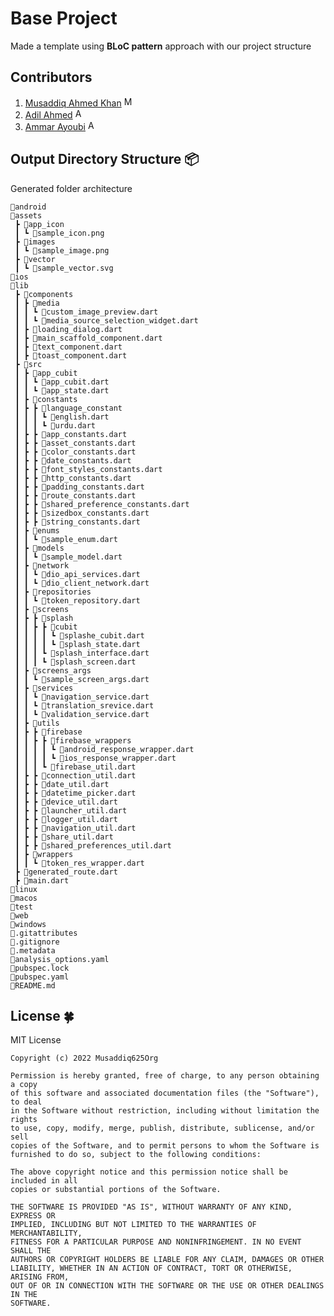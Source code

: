 # Base Project
Made a template using **BLoC pattern** approach with our project structure

## Contributors

 1. [Musaddiq Ahmed Khan][1]   [<img alt="Musaddiq625 | LinkedIn" width=16 src="https://cdn-icons-png.flaticon.com/512/174/174857.png">][musaddiq]
 2. [Adil Ahmed][2]  [<img alt="AdilAhmed | LinkedIn" width=16 src="https://cdn-icons-png.flaticon.com/512/174/174857.png">][adil]
 3. [Ammar Ayoubi][3]  [<img alt="AmmarAyoubi | LinkedIn" width=16 src="https://cdn-icons-png.flaticon.com/512/174/174857.png">][ammar]





 [1]: https://github.com/Musaddiq625
 [2]: https://github.com/Adil-Rangila
 [3]: https://github.com/ammarayoubi
 [musaddiq]: https://www.linkedin.com/in/musaddiq625
 [adil]: https://www.linkedin.com/in/adil-ahmed-566871151
 [ammar]: https://www.linkedin.com/in/ammar-ayoubi-925119188
 

## Output Directory Structure 📦

Generated folder architecture
```
📂android
📂assets
 ┣ 📂app_icon
 ┃ ┗ 📜sample_icon.png 
 ┣ 📂images
 ┃ ┗ 📜sample_image.png  
 ┣ 📂vector
 ┃ ┗ 📜sample_vector.svg   
📂ios
📂lib
 ┣ 📂components
 ┃ ┣ 📂media
 ┃ ┃ ┗ 📜custom_image_preview.dart
 ┃ ┃ ┗ 📜media_source_selection_widget.dart 
 ┃ ┣ 📜loading_dialog.dart
 ┃ ┣ 📜main_scaffold_component.dart 
 ┃ ┣ 📜text_component.dart
 ┃ ┣ 📜toast_component.dart  
 ┣ 📂src
 ┃ ┣ 📂app_cubit
 ┃ ┃ ┗ 📜app_cubit.dart
 ┃ ┃ ┗ 📜app_state.dart 
 ┃ ┣ 📂constants
 ┃ ┣ ┣ 📂language_constant
 ┃ ┃ ┃ ┗ 📜english.dart
 ┃ ┃ ┃ ┗ 📜urdu.dart
 ┃ ┣ ┣ 📜app_constants.dart 
 ┃ ┣ ┣ 📜asset_constants.dart
 ┃ ┣ ┣ 📜color_constants.dart 
 ┃ ┣ ┣ 📜date_constants.dart 
 ┃ ┣ ┣ 📜font_styles_constants.dart 
 ┃ ┣ ┣ 📜http_constants.dart 
 ┃ ┣ ┣ 📜padding_constants.dart 
 ┃ ┣ ┣ 📜route_constants.dart 
 ┃ ┣ ┣ 📜shared_preference_constants.dart 
 ┃ ┣ ┣ 📜sizedbox_constants.dart 
 ┃ ┣ ┣ 📜string_constants.dart 
 ┃ ┣ 📂enums
 ┃ ┃ ┗ 📜sample_enum.dart
 ┃ ┣ 📂models
 ┃ ┃ ┗ 📜sample_model.dart 
 ┃ ┣ 📂network
 ┃ ┃ ┗ 📜dio_api_services.dart
 ┃ ┃ ┗ 📜dio_client_network.dart
 ┃ ┣ 📂repositories
 ┃ ┃ ┗ 📜token_repository.dart
 ┃ ┣ 📂screens
 ┃ ┣ ┣ 📂splash
 ┃ ┃ ┣ ┣ 📂cubit
 ┃ ┃ ┃ ┃ ┗ 📜splashe_cubit.dart
 ┃ ┃ ┃ ┃ ┗ 📜splash_state.dart
 ┃ ┃ ┃ ┗ 📜splash_interface.dart
 ┃ ┃ ┃ ┗ 📜splash_screen.dart
 ┃ ┣ 📂screens_args
 ┃ ┃ ┗ 📜sample_screen_args.dart 
 ┃ ┣ 📂services
 ┃ ┃ ┗ 📜navigation_service.dart
 ┃ ┃ ┗ 📜translation_srevice.dart
 ┃ ┃ ┗ 📜validation_service.dart
 ┃ ┣ 📂utils
 ┃ ┣ ┣ 📂firebase
 ┃ ┃ ┣ ┣ 📂firebase_wrappers
 ┃ ┃ ┃ ┃ ┗ 📜android_response_wrapper.dart
 ┃ ┃ ┃ ┃ ┗ 📜ios_response_wrapper.dart
 ┃ ┃ ┃ ┗ 📜firebase_util.dart
 ┃ ┣ ┣ 📜connection_util.dart
 ┃ ┣ ┣ 📜date_util.dart
 ┃ ┣ ┣ 📜datetime_picker.dart 
 ┃ ┣ ┣ 📜device_util.dart 
 ┃ ┣ ┣ 📜launcher_util.dart 
 ┃ ┣ ┣ 📜logger_util.dart 
 ┃ ┣ ┣ 📜navigation_util.dart 
 ┃ ┣ ┣ 📜share_util.dart 
 ┃ ┣ ┣ 📜shared_preferences_util.dart 
 ┃ ┣ 📂wrappers
 ┃ ┃ ┗ 📜token_res_wrapper.dart
 ┣ 📜generated_route.dart
 ┣ 📜main.dart
📂linux
📂macos
📂test
📂web
📂windows
📜.gitattributes
📜.gitignore
📜.metadata
📜analysis_options.yaml
📜pubspec.lock
📜pubspec.yaml
📜README.md
 ```

 ## License 🍀
 MIT License
 
    Copyright (c) 2022 Musaddiq625Org

    Permission is hereby granted, free of charge, to any person obtaining a copy 
    of this software and associated documentation files (the "Software"), to deal
    in the Software without restriction, including without limitation the rights
    to use, copy, modify, merge, publish, distribute, sublicense, and/or sell
    copies of the Software, and to permit persons to whom the Software is
    furnished to do so, subject to the following conditions:

    The above copyright notice and this permission notice shall be included in all
    copies or substantial portions of the Software.

    THE SOFTWARE IS PROVIDED "AS IS", WITHOUT WARRANTY OF ANY KIND, EXPRESS OR
    IMPLIED, INCLUDING BUT NOT LIMITED TO THE WARRANTIES OF MERCHANTABILITY,
    FITNESS FOR A PARTICULAR PURPOSE AND NONINFRINGEMENT. IN NO EVENT SHALL THE
    AUTHORS OR COPYRIGHT HOLDERS BE LIABLE FOR ANY CLAIM, DAMAGES OR OTHER
    LIABILITY, WHETHER IN AN ACTION OF CONTRACT, TORT OR OTHERWISE, ARISING FROM,
    OUT OF OR IN CONNECTION WITH THE SOFTWARE OR THE USE OR OTHER DEALINGS IN THE
    SOFTWARE.
